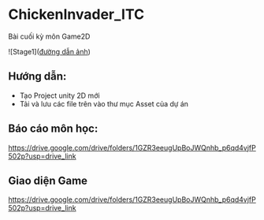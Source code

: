 # ChickenInvader_ITC
 Bài cuối kỳ môn Game2D
 
![Stage1]([đường dẫn ảnh](https://imgur.com/a/BZmFY5h))

## Hướng dẫn: 
 - Tạo Project unity 2D mới
 - Tải và lưu các file trên vào thư mục Asset của dự án
## Báo cáo môn học: 
 https://drive.google.com/drive/folders/1GZR3eeugUpBoJWQnhb_p6qd4vjfP502p?usp=drive_link

## Giao diện Game
https://drive.google.com/drive/folders/1GZR3eeugUpBoJWQnhb_p6qd4vjfP502p?usp=drive_link
